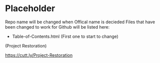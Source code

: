 # Placeholder
Repo name will be changed when Offical name is decieded
Files that have been changed to work for Github will  be listed here:
- Table-of-Contents.html (First one to start to change)

(Project Restoration)


https://cutt.ly/Project-Restoration
